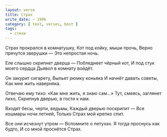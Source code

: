 ```yaml
---
layout: verse
title: Страх
write_date: ~ 1996
category: [ text, verses, best ]
tags:
  - стихи
---
```

Страх прокрался в комнатушку,
Кот под койку, мыши прочь,
Верно прячутся зверушки —
Это непростая ночь.

Еле слышно скрипнет дверца —
Побледнеет чёрный кот,
И под стук моего сердца
Дьявол в комнату войдёт.

Он закурит сигарету,
Выпьет рюмку коньяка
И начнёт давать советы,
Как мне жить наверняка.

Отвечаю ему тихо:
«Как мне жить, я знаю сам...»
Тут, смеясь, заглянет лихо,
Скрипнув дверью, в гости к нам.

Входят бесы, черти, ведьмы,
Каждый дверью поскрипит —
Все кошмары ночи летней,
Только Страх мой крепко спит.

Все они исчезнут утром —
Вспомните о петухах.
Я тогда проснусь как будто,
И со мной проснётся Страх.
